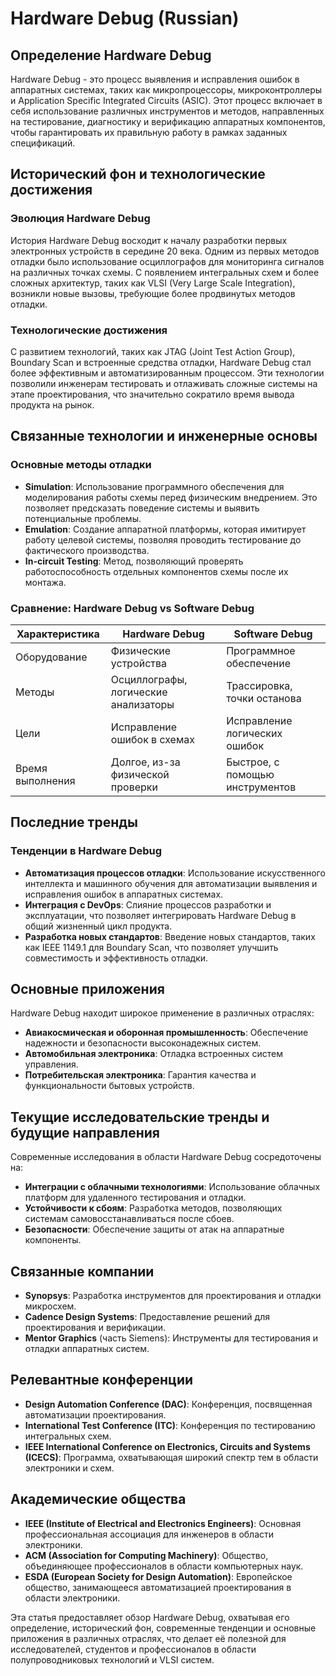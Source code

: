 # Hardware Debug (Russian)

## Определение Hardware Debug

Hardware Debug - это процесс выявления и исправления ошибок в аппаратных системах, таких как микропроцессоры, микроконтроллеры и Application Specific Integrated Circuits (ASIC). Этот процесс включает в себя использование различных инструментов и методов, направленных на тестирование, диагностику и верификацию аппаратных компонентов, чтобы гарантировать их правильную работу в рамках заданных спецификаций.

## Исторический фон и технологические достижения

### Эволюция Hardware Debug

История Hardware Debug восходит к началу разработки первых электронных устройств в середине 20 века. Одним из первых методов отладки было использование осциллографов для мониторинга сигналов на различных точках схемы. С появлением интегральных схем и более сложных архитектур, таких как VLSI (Very Large Scale Integration), возникли новые вызовы, требующие более продвинутых методов отладки.

### Технологические достижения

С развитием технологий, таких как JTAG (Joint Test Action Group), Boundary Scan и встроенные средства отладки, Hardware Debug стал более эффективным и автоматизированным процессом. Эти технологии позволили инженерам тестировать и отлаживать сложные системы на этапе проектирования, что значительно сократило время вывода продукта на рынок.

## Связанные технологии и инженерные основы

### Основные методы отладки

- **Simulation**: Использование программного обеспечения для моделирования работы схемы перед физическим внедрением. Это позволяет предсказать поведение системы и выявить потенциальные проблемы.
- **Emulation**: Создание аппаратной платформы, которая имитирует работу целевой системы, позволяя проводить тестирование до фактического производства.
- **In-circuit Testing**: Метод, позволяющий проверять работоспособность отдельных компонентов схемы после их монтажа.

### Сравнение: Hardware Debug vs Software Debug

| Характеристика            | Hardware Debug                     | Software Debug                    |
|---------------------------|------------------------------------|-----------------------------------|
| Оборудование              | Физические устройства              | Программное обеспечение           |
| Методы                    | Осциллографы, логические анализаторы | Трассировка, точки останова      |
| Цели                      | Исправление ошибок в схемах       | Исправление логических ошибок      |
| Время выполнения          | Долгое, из-за физической проверки  | Быстрое, с помощью инструментов   |

## Последние тренды

### Тенденции в Hardware Debug

- **Автоматизация процессов отладки**: Использование искусственного интеллекта и машинного обучения для автоматизации выявления и исправления ошибок в аппаратных системах.
- **Интеграция с DevOps**: Слияние процессов разработки и эксплуатации, что позволяет интегрировать Hardware Debug в общий жизненный цикл продукта.
- **Разработка новых стандартов**: Введение новых стандартов, таких как IEEE 1149.1 для Boundary Scan, что позволяет улучшить совместимость и эффективность отладки.

## Основные приложения

Hardware Debug находит широкое применение в различных отраслях:

- **Авиакосмическая и оборонная промышленность**: Обеспечение надежности и безопасности высоконадежных систем.
- **Автомобильная электроника**: Отладка встроенных систем управления.
- **Потребительская электроника**: Гарантия качества и функциональности бытовых устройств.

## Текущие исследовательские тренды и будущие направления

Современные исследования в области Hardware Debug сосредоточены на:

- **Интеграции с облачными технологиями**: Использование облачных платформ для удаленного тестирования и отладки.
- **Устойчивости к сбоям**: Разработка методов, позволяющих системам самовосстанавливаться после сбоев.
- **Безопасности**: Обеспечение защиты от атак на аппаратные компоненты.

## Связанные компании

- **Synopsys**: Разработка инструментов для проектирования и отладки микросхем.
- **Cadence Design Systems**: Предоставление решений для проектирования и верификации.
- **Mentor Graphics** (часть Siemens): Инструменты для тестирования и отладки аппаратных систем.

## Релевантные конференции

- **Design Automation Conference (DAC)**: Конференция, посвященная автоматизации проектирования.
- **International Test Conference (ITC)**: Конференция по тестированию интегральных схем.
- **IEEE International Conference on Electronics, Circuits and Systems (ICECS)**: Программа, охватывающая широкий спектр тем в области электроники и схем.

## Академические общества

- **IEEE (Institute of Electrical and Electronics Engineers)**: Основная профессиональная ассоциация для инженеров в области электроники.
- **ACM (Association for Computing Machinery)**: Общество, объединяющее профессионалов в области компьютерных наук.
- **ESDA (European Society for Design Automation)**: Европейское общество, занимающееся автоматизацией проектирования в области электроники.

Эта статья предоставляет обзор Hardware Debug, охватывая его определение, исторический фон, современные тенденции и основные приложения в различных отраслях, что делает её полезной для исследователей, студентов и профессионалов в области полупроводниковых технологий и VLSI систем.